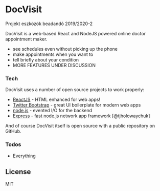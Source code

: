# DocVisit
Projekt eszközök beadandó 2019/2020-2

DocVisit is a web-based React and NodeJS powered online doctor appointment maker.

  - see schedules even without picking up the phone
  - make appointments when you want to
  - tell briefly about your condition
  - MORE FEATURES UNDER DISCUSSION

### Tech

DocVisit uses a number of open source projects to work properly:

* [ReactJS] - HTML enhanced for web apps!
* [Twitter Bootstrap] - great UI boilerplate for modern web apps
* [node.js] - evented I/O for the backend
* [Express] - fast node.js network app framework [@tjholowaychuk]

And of course DocVisit itself is open source with a public repository on GitHub.

### Todos

 - Everything

License
----

MIT


   [node.js]: <https://nodejs.org>
   [Twitter Bootstrap]: <https://twitter.github.com/bootstrap/>
   [express]: <https://expressjs.com>
   [ReactJS]: <https://reactjs.org>

